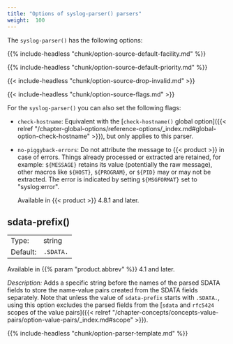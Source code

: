 ```yaml
---
title: "Options of syslog-parser() parsers"
weight:  100
---
```

<!-- DISCLAIMER: This file is based on the syslog-ng Open Source Edition documentation https://github.com/balabit/syslog-ng-ose-guides/commit/2f4a52ee61d1ea9ad27cb4f3168b95408fddfdf2 and is used under the terms of The syslog-ng Open Source Edition Documentation License. The file has been modified by Axoflow. -->

The `syslog-parser()` has the following options:

{{% include-headless "chunk/option-source-default-facility.md" %}}

{{% include-headless "chunk/option-source-default-priority.md" %}}

{{< include-headless "chunk/option-source-drop-invalid.md" >}}

{{< include-headless "chunk/option-source-flags.md" >}}

For the `syslog-parser()` you can also set the following flags:

- `check-hostname`: Equivalent with the [`check-hostname()` global option]({{< relref "/chapter-global-options/reference-options/_index.md#global-option-check-hostname" >}}), but only applies to this parser.
- `no-piggyback-errors`: Do not attribute the message to {{< product >}} in case of errors. Things already processed or extracted are retained, for example: `${MESSAGE}` retains its value (potentially the raw message), other macros like `${HOST}`, `${PROGRAM}`, or `${PID}` may or may not be extracted. The error is indicated by setting `${MSGFORMAT}` set to "syslog:error".

    Available in {{< product >}} 4.8.1 and later.

## sdata-prefix()

|           |                              |
| --------- | ---------------------------- |
| Type: | string |
| Default: | `.SDATA.` |

Available in {{% param "product.abbrev" %}} 4.1 and later.

*Description:* Adds a specific string before the names of the parsed SDATA fields to store the name-value pairs created from the SDATA fields separately. Note that unless the value of `sdata-prefix` starts with `.SDATA.`, using this option excludes the parsed fields from the [`sdata` and `rfc5424` scopes of the value pairs]({{< relref "/chapter-concepts/concepts-value-pairs/option-value-pairs/_index.md#scope" >}}).

{{% include-headless "chunk/option-parser-template.md" %}}
